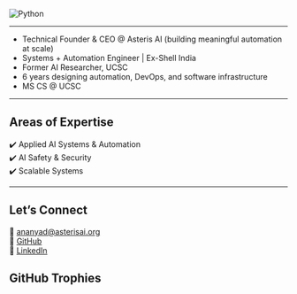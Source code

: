 ![Python](https://img.shields.io/badge/Python-F7C1D9?style=flat&logo=python&logoColor=white)



---                        

- Technical Founder & CEO @ Asteris AI (building meaningful automation at scale)
- Systems + Automation Engineer | Ex-Shell India 
- Former AI Researcher, UCSC  
- 6 years designing automation, DevOps, and software infrastructure  
- MS CS @ UCSC 

---

  ## Areas of Expertise  

  ✔️ Applied AI Systems & Automation  
  ✔️ AI Safety & Security  
  ✔️ Scalable Systems  

 
---

## Let’s Connect  

📧 [ananyad@asterisai.org](mailto:ananyad@asterisai.org)  
🔗 [GitHub](https://github.com/ananyadd)  
💼 [LinkedIn](https://www.linkedin.com/in/ananya-das-a3016059/)

## GitHub Trophies
